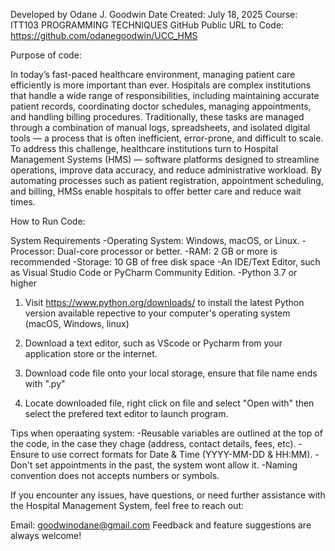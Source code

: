Developed by Odane J. Goodwin
Date Created: July 18, 2025
Course: ITT103 PROGRAMMING TECHNIQUES 
GitHub Public URL to Code: https://github.com/odanegoodwin/UCC_HMS


Purpose of code:

In today’s fast-paced healthcare environment, managing patient care efficiently is more important than ever. Hospitals are complex institutions that handle a wide range of responsibilities, including maintaining accurate patient records, coordinating doctor schedules, managing appointments, and handling billing procedures. Traditionally, these tasks are managed through a combination of manual logs, spreadsheets, and isolated digital tools — a process that is often inefficient, error-prone, and difficult to scale.
To address this challenge, healthcare institutions turn to Hospital Management Systems (HMS) — software platforms designed to streamline operations, improve data accuracy, and reduce administrative workload. By automating processes such as patient registration, appointment scheduling, and billing, HMSs enable hospitals to offer better care and reduce wait times.


How to Run Code:

System Requirements
-Operating System: Windows, macOS, or Linux.
-Processor: Dual-core processor or better.
-RAM: 2 GB or more is recommended
-Storage: 10 GB of free disk space
-An IDE/Text Editor, such as Visual Studio Code or PyCharm Community Edition. 
-Python 3.7 or higher

1. Visit https://www.python.org/downloads/ to install the latest Python version available repective to your computer's operating system (macOS, Windows, linux)

2. Download a text editor, such as VScode or Pycharm from your application store or the internet.

3. Download code file onto your local storage, ensure that file name ends with ".py"

4. Locate downloaded file, right click on file and select "Open with" then select the prefered text editor to launch program. 


Tips when operaating system:
-Reusable variables are outlined at the top of the code, in the case they chage (address, contact details, fees, etc).
-Ensure to use correct formats for Date & Time (YYYY-MM-DD & HH:MM).
-Don't set appointments in the past, the system wont allow it.
-Naming convention does not accepts numbers or symbols.



If you encounter any issues, have questions, or need further assistance with the Hospital Management System, feel free to reach out:

Email: goodwinodane@gmail.com
Feedback and feature suggestions are always welcome!



